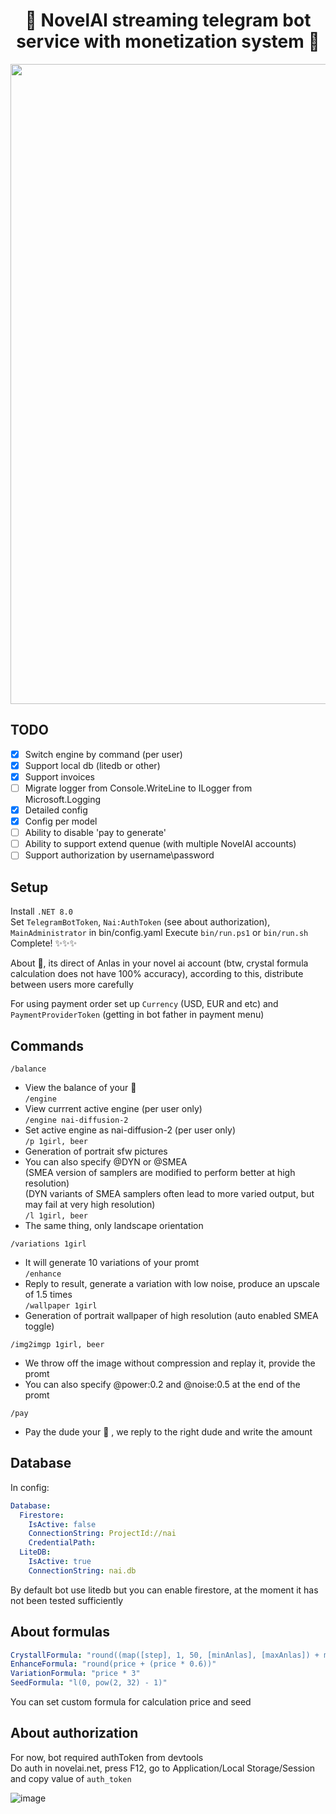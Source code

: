 <p align="center">
  <h1  align="center">💎 NovelAI streaming telegram bot service with monetization system 👑</h1>
</p>

<p align="center">
  <a href="#">
    <img height="1024" src="https://user-images.githubusercontent.com/13326808/210182808-bd624eed-2dc8-4766-be4c-75a6871c5faa.png">
  </a>
</p>


## TODO
- [x] Switch engine by command (per user)
- [x] Support local db (litedb or other)
- [x] Support invoices
- [ ] Migrate logger from Console.WriteLine to ILogger from Microsoft.Logging
- [x] Detailed config
- [x] Config per model
- [ ] Ability to disable 'pay to generate'
- [ ] Ability to support extend quenue (with multiple NovelAI accounts)
- [ ] Support authorization by username\password

## Setup 

Install `.NET 8.0`       
Set `TelegramBotToken`, `Nai:AuthToken` (see about authorization), `MainAdministrator` in bin/config.yaml
Execute `bin/run.ps1` or `bin/run.sh` 
Complete! ✨✨✨

    
About 💎, its direct of Anlas in your novel ai account (btw, crystal formula calculation does not have 100% accuracy), according to this, distribute between users more carefully    
    

For using payment order set up `Currency` (USD, EUR and etc) and `PaymentProviderToken` (getting in bot father in payment menu)   

## Commands

`/balance`    
- View the balance of your 💎    
`/engine`      
- View currrent active engine (per user only)      
`/engine nai-diffusion-2`    
- Set active engine as nai-diffusion-2 (per user only)      
`/p 1girl, beer`   
- Generation of portrait sfw pictures    
- You can also specify @DYN or @SMEA     
 (SMEA version of samplers are modified to perform better at high resolution)    
 (DYN variants of SMEA samplers often lead to more varied output, but may fail at very high resolution)    
`/l 1girl, beer`         
- The same thing, only landscape orientation      
 
`/variations 1girl`       
- It will generate 10 variations of your promt     
`/enhance`    
- Reply to result, generate a variation with low noise, produce an upscale of 1.5 times     
`/wallpaper 1girl`    
- Generation of portrait wallpaper of high resolution (auto enabled SMEA toggle)    

`/img2imgp 1girl, beer`   
- We throw off the image without compression and replay it, provide the promt   
- You can also specify @power:0.2 and @noise:0.5 at the end of the promt      
      
`/pay`    
- Pay the dude your 💎 , we reply to the right dude and write the amount 


## Database

In config:
```yaml
Database:
  Firestore:
    IsActive: false
    ConnectionString: ProjectId://nai
    CredentialPath: 
  LiteDB:
    IsActive: true
    ConnectionString: nai.db
```

By default bot use litedb but you can enable firestore, at the moment it has not been tested sufficiently

## About formulas

```yaml
CrystallFormula: "round((map([step], 1, 50, [minAnlas], [maxAnlas]) + map([quality], 4096, 3145728, 2, 136)) / 2)"
EnhanceFormula: "round(price + (price * 0.6))"
VariationFormula: "price * 3"
SeedFormula: "l(0, pow(2, 32) - 1)"
```

You can set custom formula for calculation price and seed


## About authorization

For now, bot required authToken from devtools        
Do auth in novelai.net, press F12, go to Application/Local Storage/Session and copy value of `auth_token`      

![image](https://github.com/0xF6/NovelAI-Telegram-Bot/assets/13326808/493e96a7-295b-4168-9c40-d3a74577b3bb)
